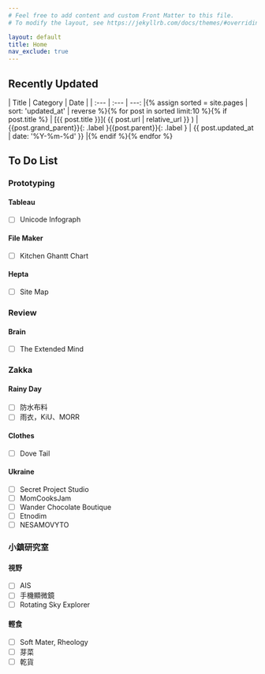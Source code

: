 ```yaml
---
# Feel free to add content and custom Front Matter to this file.
# To modify the layout, see https://jekyllrb.com/docs/themes/#overriding-theme-defaults

layout: default
title: Home
nav_exclude: true
---
```

## Recently Updated

| Title      | Category | Date     |
| :---       | :---     |     ---: |{% assign sorted = site.pages | sort: 'updated_at' | reverse %}{% for post in sorted limit:10 %}{% if post.title %}
| [{{ post.title }}]( {{ post.url | relative_url }} ) |<span class="fs-1">{{post.grand_parent}}{: .label }{{post.parent}}{: .label }</span> | {{ post.updated_at  | date: '%Y-%m-%d' }} |{% endif %}{% endfor %}


## To Do List

### Prototyping

#### Tableau

 - [ ] Unicode Infograph

#### File Maker

 - [ ] Kitchen Ghantt Chart

#### Hepta

 - [ ] Site Map

### Review

#### Brain

 - [ ] The Extended Mind

### Zakka

#### Rainy Day

 - [ ] 防水布料
 - [ ] 雨衣，KiU、MORR

#### Clothes

 - [ ] Dove Tail

#### Ukraine

 - [ ] Secret Project Studio
 - [ ] MomCooksJam
 - [ ] Wander Chocolate Boutique
 - [ ] Etnodim
 - [ ] NESAMOVYTO

### 小鎮研究室

#### 視野

 - [ ] AIS
 - [ ] 手機顯微鏡
 - [ ] Rotating Sky Explorer

#### 輕食

 - [ ] Soft Mater, Rheology
 - [ ] 芽菜
 - [ ] 乾貨
